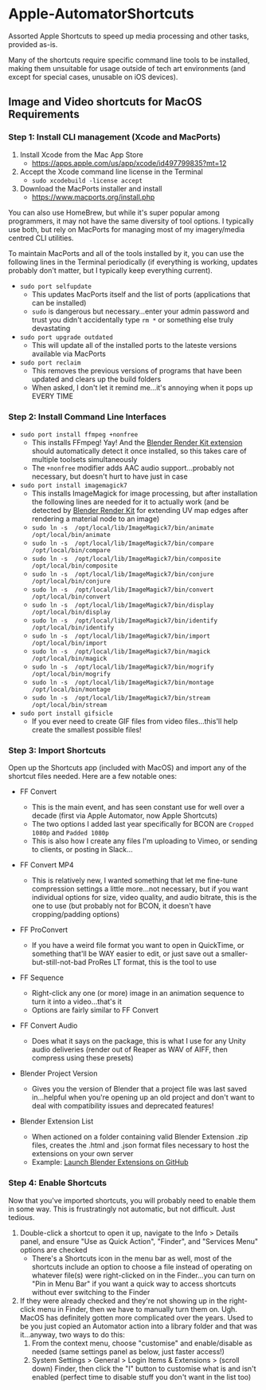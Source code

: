 # Apple-AutomatorShortcuts
Assorted Apple Shortcuts to speed up media processing and other tasks, provided as-is.

Many of the shortcuts require specific command line tools to be installed, making them unsuitable for usage outside of tech art environments (and except for special cases, unusable on iOS devices).



## Image and Video shortcuts for MacOS Requirements

### Step 1: Install CLI management (Xcode and MacPorts)

1. Install Xcode from the Mac App Store
   - https://apps.apple.com/us/app/xcode/id497799835?mt=12
2. Accept the Xcode command line license in the Terminal
   - `sudo xcodebuild -license accept`
3. Download the MacPorts installer and install
   - https://www.macports.org/install.php

You can also use HomeBrew, but while it's super popular among programmers, it may not have the same diversity of tool options. I typically use both, but rely on MacPorts for managing most of my imagery/media centred CLI utilities.

To maintain MacPorts and all of the tools installed by it, you can use the following lines in the Terminal periodically (if everything is working, updates probably don't matter, but I typically keep everything current).

- `sudo port selfupdate`
  - This updates MacPorts itself and the list of ports (applications that can be installed)
  - `sudo` is dangerous but necessary…enter your admin password and trust you didn't accidentally type `rm *` or something else truly devastating
- `sudo port upgrade outdated`
  - This will update all of the installed ports to the lateste versions available via MacPorts
- `sudo port reclaim`
  - This removes the previous versions of programs that have been updated and clears up the build folders
  - When asked, I don't let it remind me…it's annoying when it pops up EVERY TIME



### Step 2: Install Command Line Interfaces

- `sudo port install ffmpeg +nonfree`
  - This installs FFmpeg! Yay! And the [Blender Render Kit extension](https://github.com/jeinselen/Blender-RenderKit) should automatically detect it once installed, so this takes care of multiple toolsets simultaneously
  - The `+nonfree` modifier adds AAC audio support…probably not necessary, but doesn't hurt to have just in case
- `sudo port install imagemagick7`
  - This installs ImageMagick for image processing, but after installation the following lines are needed for it to actually work (and be detected by [Blender Render Kit](https://github.com/jeinselen/Blender-RenderKit) for extending UV map edges after rendering a material node to an image)
  - `sudo ln -s  /opt/local/lib/ImageMagick7/bin/animate /opt/local/bin/animate`
  - `sudo ln -s  /opt/local/lib/ImageMagick7/bin/compare /opt/local/bin/compare`
  - `sudo ln -s  /opt/local/lib/ImageMagick7/bin/composite /opt/local/bin/composite`
  - `sudo ln -s  /opt/local/lib/ImageMagick7/bin/conjure /opt/local/bin/conjure`
  - `sudo ln -s  /opt/local/lib/ImageMagick7/bin/convert /opt/local/bin/convert`
  - `sudo ln -s  /opt/local/lib/ImageMagick7/bin/display /opt/local/bin/display`
  - `sudo ln -s  /opt/local/lib/ImageMagick7/bin/identify /opt/local/bin/identify`
  - `sudo ln -s  /opt/local/lib/ImageMagick7/bin/import /opt/local/bin/import`
  - `sudo ln -s  /opt/local/lib/ImageMagick7/bin/magick /opt/local/bin/magick`
  - `sudo ln -s  /opt/local/lib/ImageMagick7/bin/mogrify /opt/local/bin/mogrify`
  - `sudo ln -s  /opt/local/lib/ImageMagick7/bin/montage /opt/local/bin/montage`
  - `sudo ln -s  /opt/local/lib/ImageMagick7/bin/stream /opt/local/bin/stream`
- `sudo port install gifsicle`
  - If you ever need to create GIF files from video files…this'll help create the smallest possible files!



### Step 3: Import Shortcuts

Open up the Shortcuts app (included with MacOS) and import any of the shortcut files needed. Here are a few notable ones:

- FF Convert

  - This is the main event, and has seen constant use for well over a decade (first via Apple Automator, now Apple Shortcuts)
  - The two options I added last year specifically for BCON are `Cropped 1080p` and `Padded 1080p`
  - This is also how I create any files I'm uploading to Vimeo, or sending to clients, or posting in Slack…
- FF Convert MP4
  - This is relatively new, I wanted something that let me fine-tune compression settings a little more…not necessary, but if you want individual options for size, video quality, and audio bitrate, this is the one to use (but probably not for BCON, it doesn't have cropping/padding options)
- FF ProConvert
  - If you have a weird file format you want to open in QuickTime, or something that'll be WAY easier to edit, or just save out a smaller-but-still-not-bad ProRes LT format, this is the tool to use
- FF Sequence
  - Right-click any one (or more) image in an animation sequence to turn it into a video…that's it
  - Options are fairly similar to FF Convert
- FF Convert Audio
  - Does what it says on the package, this is what I use for any Unity audio deliveries (render out of Reaper as WAV of AIFF, then compress using these presets)
- Blender Project Version
  - Gives you the version of Blender that a project file was last saved in…helpful when you're opening up an old project and don't want to deal with compatibility issues and deprecated features!
- Blender Extension List
  - When actioned on a folder containing valid Blender Extension .zip files, creates the .html and .json format files necessary to host the extensions on your own server
  - Example: [Launch Blender Extensions on GitHub](https://github.com/jeinselen/Launch-Blender-Extensions)



### Step 4: Enable Shortcuts

Now that you've imported shortcuts, you will probably need to enable them in some way. This is frustratingly not automatic, but not difficult. Just tedious.

1. Double-click a shortcut to open it up, navigate to the Info > Details panel, and ensure "Use as Quick Action", "Finder", and "Services Menu" options are checked
   - There's a Shortcuts icon in the menu bar as well, most of the shortcuts include an option to choose a file instead of operating on whatever file(s) were right-clicked on in the Finder…you can turn on "Pin in Menu Bar" if you want a quick way to access shortcuts without ever switching to the Finder
2. If they were already checked and they're not showing up in the right-click menu in Finder, then we have to manually turn them on. Ugh. MacOS has definitely gotten more complicated over the years. Used to be you just copied an Automator action into a library folder and that was it…anyway, two ways to do this:
   1. From the context menu, choose "customise" and enable/disable as needed (same settings panel as below, just faster access!)
   2. System Settings > General > Login Items & Extensions > (scroll down) Finder, then click the "I" button to customise what is and isn't enabled (perfect time to disable stuff you don't want in the list too)
